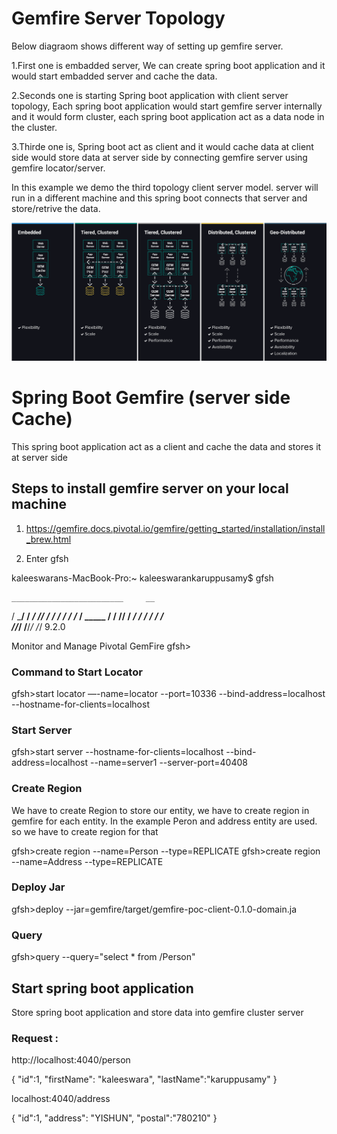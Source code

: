 # Gemfire Server Topology
Below diagraom shows different way of setting up gemfire server.

1.First one is embadded server, We can create spring boot application and it would start embadded server and cache the data.

2.Seconds one is starting Spring boot application with client server topology, Each spring boot application would start gemfire server internally and it would form cluster, each spring boot application act as a data node in the cluster.

3.Thirde one is, Spring boot act as client and it would cache data at client side would store data at server side by connecting gemfire server using gemfire locator/server. 

In this example we demo the third topology client server model. server will run in a different machine and this spring boot connects that server and store/retrive the data.

![Apache Geode Grafana Dashboards](./doc/gemfire-marchitecture-diagram.png)

# Spring Boot Gemfire (server side Cache)

This spring boot application act as a client and cache the data and stores it at server side 

## Steps to install gemfire server on your local machine
 1. https://gemfire.docs.pivotal.io/gemfire/getting_started/installation/install_brew.html

 2. Enter gfsh


kaleeswarans-MacBook-Pro:~ kaleeswarankaruppusamy$ gfsh

    _________________________     __
   / _____/ ______/ ______/ /____/ /
  / /  __/ /___  /_____  / _____  / 
 / /__/ / ____/  _____/ / /    / /  
/______/_/      /______/_/    /_/    9.2.0


Monitor and Manage Pivotal GemFire
gfsh>

### Command to Start Locator

gfsh>start locator —-name=locator --port=10336 --bind-address=localhost --hostname-for-clients=localhost 

### Start Server

gfsh>start server --hostname-for-clients=localhost --bind-address=localhost --name=server1 --server-port=40408

### Create Region
We have to create Region to store our entity, we have to create region in gemfire for each entity.
In the example Peron and address entity are used. so we have to create region for that

gfsh>create region --name=Person --type=REPLICATE
gfsh>create region --name=Address --type=REPLICATE

### Deploy Jar

gfsh>deploy --jar=<PROJECT PATH>gemfire/target/gemfire-poc-client-0.1.0-domain.ja

### Query

gfsh>query --query="select * from /Person"


## Start spring boot application

Store spring boot application and store data into gemfire cluster server

### Request :

http://localhost:4040/person

{
	"id":1,
	"firstName": "kaleeswara",
	"lastName":"karuppusamy"
}



localhost:4040/address

{
	"id":1,
	"address": "YISHUN",
	"postal":"780210"
}




